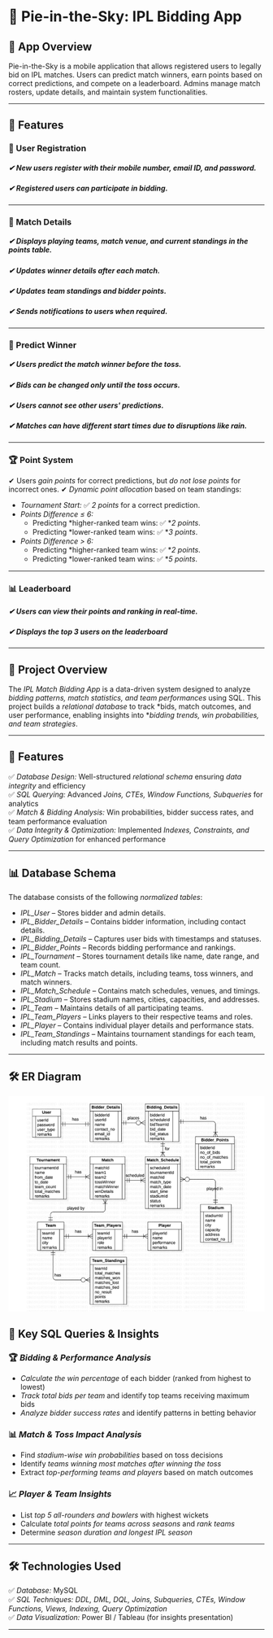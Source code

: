 # 🏏  Pie-in-the-Sky: IPL Bidding App
## 📌 App Overview
Pie-in-the-Sky is a mobile application that allows registered users to legally bid on IPL matches. Users can predict match winners, earn points based on correct predictions, and compete on a leaderboard. Admins manage match rosters, update details, and maintain system functionalities.

---

## 🚀 Features
### 📝 User Registration
##### ✔ New users register with their *mobile number, email ID, and password*.
##### ✔ Registered users can participate in bidding.
---
### 🏏 Match Details
##### ✔ Displays *playing teams, match venue, and current standings* in the points table.
##### ✔ Updates *winner details* after each match.
##### ✔ Updates *team standings* and bidder points.
##### ✔ Sends *notifications* to users when required.
---
### 🎯 Predict Winner
##### ✔ Users predict the *match winner before the toss*.
##### ✔ Bids can be changed *only until the toss occurs*.
##### ✔ Users *cannot see other users' predictions*.
##### ✔ Matches can have *different start times* due to disruptions like rain.
---
### 🏆 Point System
✔ Users *gain points* for correct predictions, but *do not lose points* for incorrect ones.
✔ *Dynamic point allocation* based on team standings:
   - *Tournament Start:* ✅ *2 points* for a correct prediction.
   - *Points Difference ≤ 6:*
     - Predicting *higher-ranked team wins: ✅ **2 points*.
     - Predicting *lower-ranked team wins: ✅ **3 points*.
   - *Points Difference > 6:*
     - Predicting *higher-ranked team wins: ✅ **2 points*.
     - Predicting *lower-ranked team wins: ✅ **5 points*.
---
### 📊 Leaderboard
##### ✔ Users can view their *points and ranking* in real-time.
##### ✔ Displays the *top 3 users* on the leaderboard

---

## 📌 Project Overview  
The *IPL Match Bidding App* is a data-driven system designed to analyze *bidding patterns, match statistics, and team performances* using SQL. This project builds a *relational database* to track *bids, match outcomes, and user performance, enabling insights into **bidding trends, win probabilities, and team strategies*.

---

## 🚀 Features  
✅ *Database Design:* Well-structured *relational schema* ensuring *data integrity* and efficiency  
✅ *SQL Querying:* Advanced *Joins, CTEs, Window Functions, Subqueries* for analytics  
✅ *Match & Bidding Analysis:* Win probabilities, bidder success rates, and team performance evaluation  
✅ *Data Integrity & Optimization:* Implemented *Indexes, Constraints, and Query Optimization* for enhanced performance  

---

## 📊 Database Schema  

The database consists of the following *normalized tables*:  

- *IPL_User* – Stores bidder and admin details.
- *IPL_Bidder_Details* – Contains bidder information, including contact details.
- *IPL_Bidding_Details* – Captures user bids with timestamps and statuses.
- *IPL_Bidder_Points* – Records bidding performance and rankings.
- *IPL_Tournament* – Stores tournament details like name, date range, and team count.
- *IPL_Match* – Tracks match details, including teams, toss winners, and match winners.
- *IPL_Match_Schedule* – Contains match schedules, venues, and timings.
- *IPL_Stadium* – Stores stadium names, cities, capacities, and addresses.
- *IPL_Team* – Maintains details of all participating teams.
- *IPL_Team_Players* – Links players to their respective teams and roles.
- *IPL_Player* – Contains individual player details and performance stats.
- *IPL_Team_Standings* – Maintains tournament standings for each team, including match results and points.


---

## 🛠 ER Diagram
![ER Diagram](https://github.com/Raghavendra317/IPL-Match-Bidding-App/blob/main/ER%20Diagram.png)

## 📌 Key SQL Queries & Insights  

### 🏆 *Bidding & Performance Analysis*  
- *Calculate the win percentage* of each bidder (ranked from highest to lowest)  
- *Track total bids per team* and identify top teams receiving maximum bids  
- *Analyze bidder success rates* and identify patterns in betting behavior  

### 📊 *Match & Toss Impact Analysis*  
- Find *stadium-wise win probabilities* based on toss decisions  
- Identify *teams winning most matches after winning the toss*  
- Extract *top-performing teams and players* based on match outcomes  

### 📈 *Player & Team Insights*  
- List *top 5 all-rounders and bowlers* with highest wickets  
- Calculate *total points for teams across seasons* and *rank teams*  
- Determine *season duration and longest IPL season*  

---

## 🛠 Technologies Used  
✅ *Database:* MySQL  
✅ *SQL Techniques:* *DDL, DML, DQL, Joins, Subqueries, CTEs, Window Functions, Views, Indexing, Query Optimization*  
✅ *Data Visualization:* Power BI / Tableau (for insights presentation)  

---

